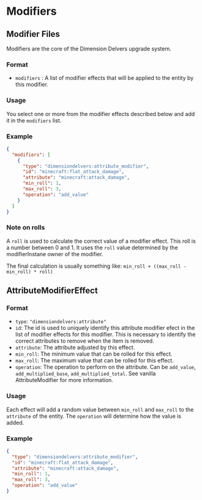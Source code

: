 # Modifiers
## Modifier Files
Modifiers are the core of the Dimension Delvers upgrade system.
### Format
* `modifiers` : A list of modifier effects that will be applied to the entity by this modifier.
### Usage
You select one or more from the modifier effects described below and add it in the `modifiers` list.

### Example

```json
{
  "modifiers": [
    {
      "type": "dimensiondelvers:attribute_modifier",
      "id": "minecraft:flat_attack_damage",
      "attribute": "minecraft:attack_damage",
      "min_roll": 1,
      "max_roll": 3,
      "operation": "add_value"
    }
  ]
}
```
### Note on rolls
A `roll` is used to calculate the correct value of a modifier effect. This roll is a number between 0 and 1. It uses the `roll` value determined by the modifierInstane owner of the modifier.

The final calculation is usually something like: `min_roll + ((max_roll - min_roll) * roll)`

## AttributeModifierEffect
### Format
* `type`: `"dimensiondelvers:attribute"`
* `id`: The id is used to uniquely identify this attribute modifier efect in the list of modifier effects for this modifier. This is necessary to identify the correct attributes to remove when the item is removed.
* `attribute`: The attribute adjusted by this effect.
* `min_roll`: The minimum value that can be rolled for this effect. 
* `max_roll`: The maximum value that can be rolled for this effect.
* `operation`: The operation to perform on the attribute. Can be `add_value`, `add_multiplied_base`, `add_multiplied_total`. See vanilla AttributeModifier for more information.
### Usage
Each effect will add a random value between `min_roll` and `max_roll` to the `attribute` of the entity. The `operation` will determine how the value is added.
### Example
```json
{
  "type": "dimensiondelvers:attribute_modifier",
  "id": "minecraft:flat_attack_damage",
  "attribute": "minecraft:attack_damage",
  "min_roll": 1,
  "max_roll": 3,
  "operation": "add_value"
}
```